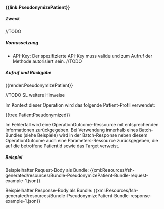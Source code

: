 #### **{{link:PseudonymizePatient}}**

##### **Zweck**
//TODO

##### **Voraussetzung**
- API-Key: Der spezifizierte API-Key muss valide und zum Aufruf der Methode autorisiert sein.
//TODO

##### **Aufruf und Rückgabe**

{{render:PseudonymizePatient}}

//TODO SL weitere Hinweise

Im Kontext dieser Operation wird das folgende Patient-Profil verwendet:

{{tree:PatientPseudonymized}}

Im Fehlerfall wird eine OperationOutcome-Ressource mit entsprechenden Informationen zurückgegeben. Bei Verwendung innerhalb eines Batch-Bundles (siehe Beispiele) wird in der Batch-Response neben diesem OperationOutcome auch eine Parameters-Ressource zurückgegeben, die auf die betroffene PatientId sowie das Target verweist.

##### **Beispiel**
Beispielhafter Request-Body als Bundle:
{{xml:Resources/fsh-generated/resources/Bundle-PseudonymizePatient-Bundle-request-example-1.json}}

Beispielhafter Response-Body als Bundle:
{{xml:Resources/fsh-generated/resources/Bundle-PseudonymizePatient-Bundle-response-example-1.json}}
